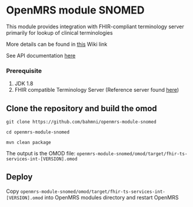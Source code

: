 # OpenMRS module SNOMED
This module provides integration with FHIR-compliant terminology server primarily for lookup of clinical terminologies

More details can be found in [this](https://bahmni.atlassian.net/wiki/spaces/BAH/pages/3132686337/SNOMED+FHIR+Terminology+Server+Integration+with+Bahmni) Wiki link

See API documentation [here](https://editor.swagger.io/?url=https://raw.githubusercontent.com/Bahmni/openmrs-module-snomed/main/omod/src/main/resources/openapi.yaml)

### Prerequisite
1. JDK 1.8
2. FHIR compatible Terminology Server (Reference server found [here](https://dev-is-browser.ihtsdotools.org/fhir/))


## Clone the repository and build the omod
```git clone https://github.com/bahmni/openmrs-module-snomed```

```cd openmrs-module-snomed```

```mvn clean package```

The output is the OMOD file:
```openmrs-module-snomed/omod/target/fhir-ts-services-int-[VERSION].omod```
## Deploy
Copy ```openmrs-module-snomed/omod/target/fhir-ts-services-int-[VERSION].omod``` into OpenMRS modules directory and restart OpenMRS